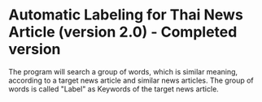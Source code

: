 # Automatic Labeling for Thai News Article (version 2.0) - Completed version

The program will search a group of words, which is similar meaning, according to a target news article and similar news articles. 
The group of words is called "Label" as Keywords of the target news article.
